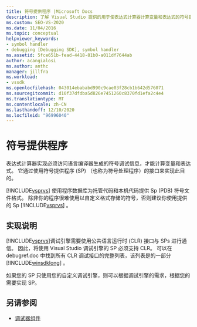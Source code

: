 ```yaml
---
title: 符号提供程序 |Microsoft Docs
description: 了解 Visual Studio 提供的用于使表达式计算器计算变量和表达式的符号提供程序。
ms.custom: SEO-VS-2020
ms.date: 11/04/2016
ms.topic: conceptual
helpviewer_keywords:
- symbol handler
- debugging [Debugging SDK], symbol handler
ms.assetid: 5fce651b-fead-4418-81b0-a011df7644ab
author: acangialosi
ms.author: anthc
manager: jillfra
ms.workload:
- vssdk
ms.openlocfilehash: 043014ebababd990c9cae03f28cb1b642d576071
ms.sourcegitcommit: d10f37dfdba5d826e7451260c8370fd1efa2c4e4
ms.translationtype: MT
ms.contentlocale: zh-CN
ms.lasthandoff: 12/10/2020
ms.locfileid: "96996040"
---
```

# <a name="symbol-provider"></a>符号提供程序
表达式计算器实现必须访问语言编译器生成的符号调试信息，才能计算变量和表达式。 它通过使用符号提供程序 (SP) （也称为符号处理程序）的接口来实现此目的。

 [!INCLUDE[vsprvs](../../code-quality/includes/vsprvs_md.md)] 使用程序数据库为托管代码和本机代码提供 Sp (PDB) 符号文件格式。 除非你的程序很难使用以自定义格式存储的符号，否则建议你使用提供的 Sp [!INCLUDE[vsprvs](../../code-quality/includes/vsprvs_md.md)] 。

## <a name="implementation-notes"></a>实现说明
 [!INCLUDE[vsprvs](../../code-quality/includes/vsprvs_md.md)]调试引擎需要使用公共语言运行时 (CLR) 接口与 SPs 进行通信。 因此，将使用 Visual Studio 调试引擎的 SP 必须支持 CLR。 可以在 debugref.doc 中找到所有 CLR 调试接口的完整列表，该列表是的一部分 [!INCLUDE[winsdklong](../../deployment/includes/winsdklong_md.md)] 。

 如果您的 SP 只使用您的自定义调试引擎，则可以根据调试引擎的需求，根据您的需要实现 SP。

## <a name="see-also"></a>另请参阅
- [调试器组件](../../extensibility/debugger/debugger-components.md)
